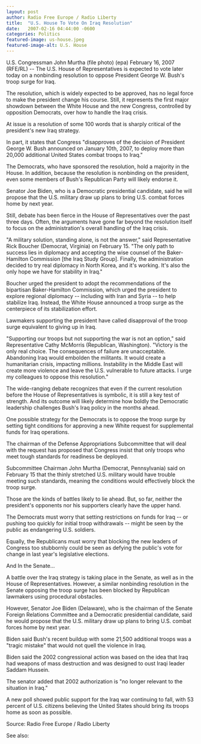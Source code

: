 ```yaml
---
layout: post
author: Radio Free Europe / Radio Liberty
title:  "U.S. House To Vote On Iraq Resolution"
date:   2007-02-16 04:44:00 -0600
categories: Politics
featured-image: us-house.jpeg
featured-image-alt: U.S. House
---
```

U.S. Congressman John Murtha (file photo) (epa) February 16, 2007 (RFE/RL) -- The U.S. House of Representatives is expected to vote later today on a nonbinding resolution to oppose President George W. Bush's troop surge for Iraq.

The resolution, which is widely expected to be approved, has no legal force to make the president change his course. Still, it represents the first major showdown between the White House and the new Congress, controlled by opposition Democrats, over how to handle the Iraq crisis.

At issue is a resolution of some 100 words that is sharply critical of the president's new Iraq strategy.

In part, it states that Congress "disapproves of the decision of President George W. Bush announced on January 10th, 2007, to deploy more than 20,000 additional United States combat troops to Iraq."

The Democrats, who have sponsored the resolution, hold a majority in the House. In addition, because the resolution is nonbinding on the president, even some members of Bush's Republican Party will likely endorse it.

Senator Joe Biden, who is a Democratic presidential candidate, said he will propose that the U.S. military draw up plans to bring U.S. combat forces home by next year.

Still, debate has been fierce in the House of Representatives over the past three days. Often, the arguments have gone far beyond the resolution itself to focus on the administration's overall handling of the Iraq crisis.

"A military solution, standing alone, is not the answer," said Representative Rick Boucher (Democrat, Virginia) on February 15. "The only path to success lies in diplomacy and accepting the wise counsel of the Baker-Hamilton Commission [the Iraq Study Group]. Finally, the administration decided to try real diplomacy in North Korea, and it's working. It's also the only hope we have for stability in Iraq."

Boucher urged the president to adopt the recommendations of the bipartisan Baker-Hamilton Commission, which urged the president to explore regional diplomacy -- including with Iran and Syria -- to help stabilize Iraq. Instead, the White House announced a troop surge as the centerpiece of its stabilization effort.

Lawmakers supporting the president have called disapproval of the troop surge equivalent to giving up in Iraq.

"Supporting our troops but not supporting the war is not an option," said Representative Cathy McMorris (Republican, Washington). "Victory is the only real choice. The consequences of failure are unacceptable. Abandoning Iraq would embolden the militants. It would create a humanitarian crisis, impacting millions. Instability in the Middle East will create more violence and leave the U.S. vulnerable to future attacks. I urge my colleagues to oppose this resolution."

The wide-ranging debate recognizes that even if the current resolution before the House of Representatives is symbolic, it is still a key test of strength. And its outcome will likely determine how boldly the Democratic leadership challenges Bush's Iraq policy in the months ahead.

One possible strategy for the Democrats is to oppose the troop surge by setting tight conditions for approving a new White request for supplemental funds for Iraq operations.

The chairman of the Defense Appropriations Subcommittee that will deal with the request has proposed that Congress insist that only troops who meet tough standards for readiness be deployed.

Subcommittee Chairman John Murtha (Democrat, Pennsylvania) said on February 15 that the thinly stretched U.S. military would have trouble meeting such standards, meaning the conditions would effectively block the troop surge.

Those are the kinds of battles likely to lie ahead. But, so far, neither the president's opponents nor his supporters clearly have the upper hand.

The Democrats must worry that setting restrictions on funds for Iraq -- or pushing too quickly for initial troop withdrawals -- might be seen by the public as endangering U.S. soldiers.

Equally, the Republicans must worry that blocking the new leaders of Congress too stubbornly could be seen as defying the public's vote for change in last year's legislative elections.

And In the Senate...

A battle over the Iraq strategy is taking place in the Senate, as well as in the House of Representatives. However, a similar nonbinding resolution in the Senate opposing the troop surge has been blocked by Republican lawmakers using procedural obstacles.

However, Senator Joe Biden (Delaware), who is the chairman of the Senate Foreign Relations Committee and a Democratic presidential candidate, said he would propose that the U.S. military draw up plans to bring U.S. combat forces home by next year.

Biden said Bush's recent buildup with some 21,500 additional troops was a "tragic mistake" that would not quell the violence in Iraq.

Biden said the 2002 congressional action was based on the idea that Iraq had weapons of mass destruction and was designed to oust Iraqi leader Saddam Hussein.

The senator added that 2002 authorization is "no longer relevant to the situation in Iraq."

A new poll showed public support for the Iraq war continuing to fall, with 53 percent of U.S. citizens believing the United States should bring its troops home as soon as possible.

Source: Radio Free Europe / Radio Liberty 

See also: 
<a href="http://thenewworldpost.com/world/2022/02/22/911-sequence.html" data-iframely-url></a>
